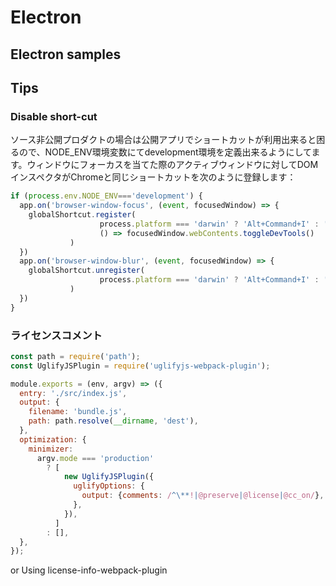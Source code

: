 # Electron

## Electron samples

## Tips

### Disable short-cut
ソース非公開プロダクトの場合は公開アプリでショートカットが利用出来ると困るので、NODE_ENV環境変数にてdevelopment環境を定義出来るようにしてます。ウィンドウにフォーカスを当てた際のアクティブウィンドウに対してDOMインスペクタがChromeと同じショートカットを次のように登録します：

~~~js
if (process.env.NODE_ENV==='development') {
  app.on('browser-window-focus', (event, focusedWindow) => {
    globalShortcut.register(
　　　　　　　　　　　　process.platform === 'darwin' ? 'Alt+Command+I' : 'Ctrl+Shift+I',
　　　　　　　　　　　　() => focusedWindow.webContents.toggleDevTools()
　　　　　　　　)
  })
  app.on('browser-window-blur', (event, focusedWindow) => {
    globalShortcut.unregister(
　　　　　　　　　　　　process.platform === 'darwin' ? 'Alt+Command+I' : 'Ctrl+Shift+I'
　　　　　　　　)
  })
}
~~~
### ライセンスコメント
~~~js
const path = require('path');
const UglifyJSPlugin = require('uglifyjs-webpack-plugin');

module.exports = (env, argv) => ({
  entry: './src/index.js',
  output: {
    filename: 'bundle.js',
    path: path.resolve(__dirname, 'dest'),
  },
  optimization: {
    minimizer:
      argv.mode === 'production'
        ? [
            new UglifyJSPlugin({
              uglifyOptions: {
                output: {comments: /^\**!|@preserve|@license|@cc_on/},
              },
            }),
          ]
        : [],
  },
});
~~~
or
Using license-info-webpack-plugin